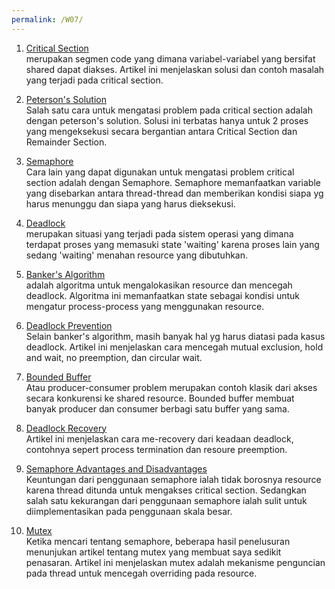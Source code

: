```yaml
---
permalink: /W07/
---
```


1. [Critical Section](https://www.tutorialspoint.com/critical-section-problem)<br>
merupakan segmen code yang dimana variabel-variabel yang bersifat shared dapat diakses. Artikel ini menjelaskan solusi dan contoh masalah yang terjadi pada critical section.

2. [Peterson's Solution](https://www.tutorialspoint.com/peterson-s-problem)<br>
Salah satu cara untuk mengatasi problem pada critical section adalah dengan peterson's solution. Solusi ini terbatas hanya untuk 2 proses yang mengeksekusi secara bergantian antara Critical Section dan Remainder Section.

3. [Semaphore](https://www.geeksforgeeks.org/semaphores-in-process-synchronization/)<br>
Cara lain yang dapat digunakan untuk mengatasi problem critical section adalah dengan Semaphore. Semaphore memanfaatkan variable yang disebarkan antara thread-thread dan memberikan kondisi siapa yg harus menunggu dan siapa yang harus dieksekusi.

4. [Deadlock](https://www.guru99.com/deadlock-in-operating-system.html)<br>
merupakan situasi yang terjadi pada sistem operasi yang dimana terdapat proses yang memasuki state 'waiting' karena proses lain yang sedang 'waiting' menahan resource yang dibutuhkan.

5. [Banker's Algorithm](https://www.geeksforgeeks.org/bankers-algorithm-in-operating-system-2/)<br>
adalah algoritma untuk mengalokasikan resource dan mencegah deadlock. Algoritma ini memanfaatkan state sebagai kondisi untuk mengatur process-process yang menggunakan resource.

6. [Deadlock Prevention](https://www.geeksforgeeks.org/bankers-algorithm-in-operating-system-2/)<br>
Selain banker's algorithm, masih banyak hal yg harus diatasi pada kasus deadlock. Artikel ini menjelaskan cara mencegah mutual exclusion, hold and wait, no preemption, dan circular wait.

7. [Bounded Buffer](http://www.it.uu.se/education/course/homepage/os/vt18/module-4/bounded-buffer)<br>
Atau producer-consumer problem merupakan contoh klasik dari akses secara konkurensi ke shared resource. Bounded buffer membuat banyak producer dan consumer berbagi satu buffer yang sama.

8. [Deadlock Recovery](https://www.geeksforgeeks.org/recovery-from-deadlock-in-operating-system/)<br>
Artikel ini menjelaskan cara me-recovery dari keadaan deadlock, contohnya sepert process termination dan resoure preemption.

9. [Semaphore Advantages and Disadvantages](https://www.emblogic.com/blog/12/advantages-and-disadvantages-of-semaphores/)<br>
Keuntungan dari penggunaan semaphore ialah tidak borosnya resource karena thread ditunda untuk mengakses critical section. Sedangkan salah satu kekurangan dari penggunaan semaphore ialah sulit untuk diimplementasikan pada penggunaan skala besar.

10. [Mutex](https://prepinsta.com/operating-systems/mutex/)<br>
Ketika mencari tentang semaphore, beberapa hasil penelusuran menunjukan artikel tentang mutex yang membuat saya sedikit penasaran. Artikel ini menjelaskan mutex adalah mekanisme penguncian pada thread untuk mencegah overriding pada resource.
